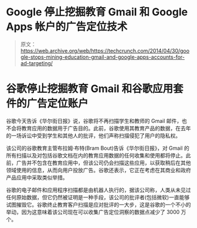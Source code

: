 # Google 停止挖掘教育 Gmail 和 Google Apps 帐户的广告定位技术

> 原文：<https://web.archive.org/web/https://techcrunch.com/2014/04/30/google-stops-mining-education-gmail-and-google-apps-accounts-for-ad-targeting/>

# 谷歌停止挖掘教育 Gmail 和谷歌应用套件的广告定位账户

谷歌今天告诉《华尔街日报》说，谷歌将不再扫描学生和教师的 Gmail 邮件，也不会将教育应用的数据用于广告目的。此前，谷歌使用其教育产品的数据，在去年的一场诉讼中受到学生和其他人的批评，他们声称扫描侵犯了用户的隐私权。

该公司的谷歌教育主管布拉姆·布特(Bram Bout)告诉《华尔街日报》，对 Gmail 的所有扫描以及对包括谷歌文档在内的教育应用数据的任何收集和使用都将停止。此前，广告并不包含在教育应用中，但该公司仍会扫描这些应用，以获取稍后在其他领域使用的信息，从而向用户投放广告。谷歌还表示，它正在考虑在其商业和政府产品应用中采取类似举措。

谷歌的电子邮件和应用程序扫描都是由机器人执行的，据该公司称，人类从未见过任何原始数据，但它仍然被证明是一种手段，该公司的批评者(包括微软)一直能够试图摧毁它。谷歌终止教育客户扫描是应对批评的一大步，这是谷歌的一个不小的举动，因为这意味着该公司现在可以收集广告定位洞察的数据点减少了 3000 万个。